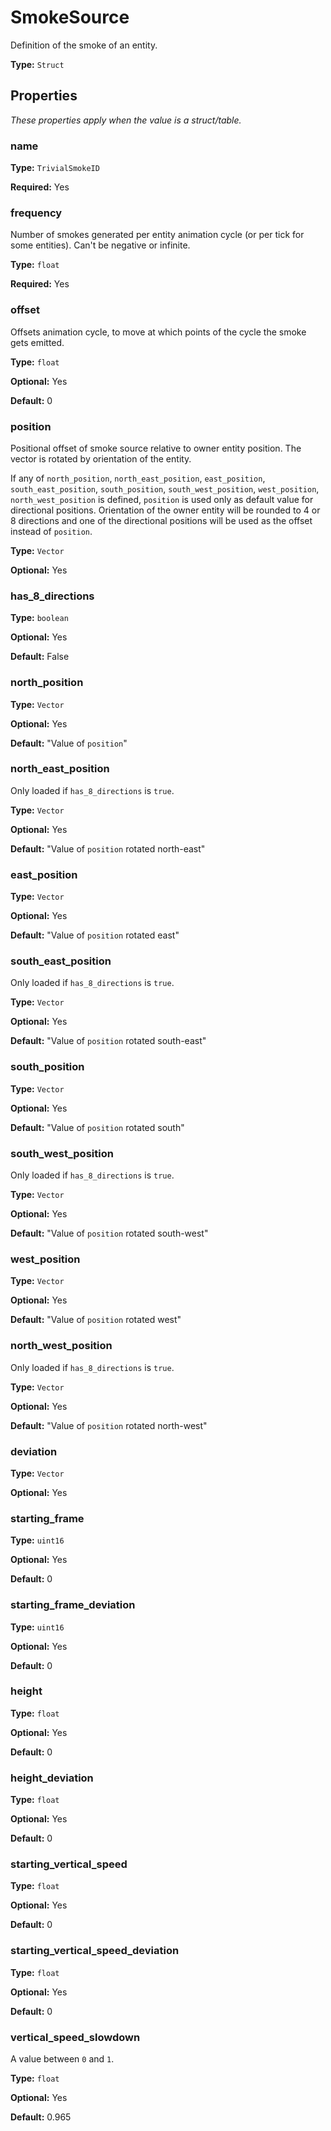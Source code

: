 # SmokeSource

Definition of the smoke of an entity.

**Type:** `Struct`

## Properties

*These properties apply when the value is a struct/table.*

### name

**Type:** `TrivialSmokeID`

**Required:** Yes

### frequency

Number of smokes generated per entity animation cycle (or per tick for some entities). Can't be negative or infinite.

**Type:** `float`

**Required:** Yes

### offset

Offsets animation cycle, to move at which points of the cycle the smoke gets emitted.

**Type:** `float`

**Optional:** Yes

**Default:** 0

### position

Positional offset of smoke source relative to owner entity position. The vector is rotated by orientation of the entity.

If any of `north_position`, `north_east_position`, `east_position`, `south_east_position`, `south_position`, `south_west_position`, `west_position`, `north_west_position` is defined, `position` is used only as default value for directional positions. Orientation of the owner entity will be rounded to 4 or 8 directions and one of the directional positions will be used as the offset instead of `position`.

**Type:** `Vector`

**Optional:** Yes

### has_8_directions

**Type:** `boolean`

**Optional:** Yes

**Default:** False

### north_position

**Type:** `Vector`

**Optional:** Yes

**Default:** "Value of `position`"

### north_east_position

Only loaded if `has_8_directions` is `true`.

**Type:** `Vector`

**Optional:** Yes

**Default:** "Value of `position` rotated north-east"

### east_position

**Type:** `Vector`

**Optional:** Yes

**Default:** "Value of `position` rotated east"

### south_east_position

Only loaded if `has_8_directions` is `true`.

**Type:** `Vector`

**Optional:** Yes

**Default:** "Value of `position` rotated south-east"

### south_position

**Type:** `Vector`

**Optional:** Yes

**Default:** "Value of `position` rotated south"

### south_west_position

Only loaded if `has_8_directions` is `true`.

**Type:** `Vector`

**Optional:** Yes

**Default:** "Value of `position` rotated south-west"

### west_position

**Type:** `Vector`

**Optional:** Yes

**Default:** "Value of `position` rotated west"

### north_west_position

Only loaded if `has_8_directions` is `true`.

**Type:** `Vector`

**Optional:** Yes

**Default:** "Value of `position` rotated north-west"

### deviation

**Type:** `Vector`

**Optional:** Yes

### starting_frame

**Type:** `uint16`

**Optional:** Yes

**Default:** 0

### starting_frame_deviation

**Type:** `uint16`

**Optional:** Yes

**Default:** 0

### height

**Type:** `float`

**Optional:** Yes

**Default:** 0

### height_deviation

**Type:** `float`

**Optional:** Yes

**Default:** 0

### starting_vertical_speed

**Type:** `float`

**Optional:** Yes

**Default:** 0

### starting_vertical_speed_deviation

**Type:** `float`

**Optional:** Yes

**Default:** 0

### vertical_speed_slowdown

A value between `0` and `1`.

**Type:** `float`

**Optional:** Yes

**Default:** 0.965

